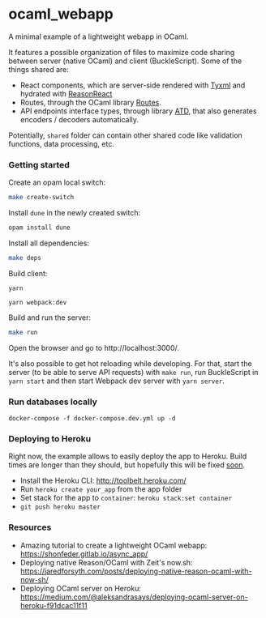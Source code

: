 # ocaml_webapp

A minimal example of a lightweight webapp in OCaml.

It features a possible organization of files to maximize code sharing between server (native OCaml) and client (BuckleScript). Some of the things shared are:

- React components, which are server-side rendered with [Tyxml](https://github.com/ocsigen/tyxml) and hydrated with [ReasonReact](https://reasonml.github.io/reason-react/)
- Routes, through the OCaml library [Routes](https://github.com/anuragsoni/routes).
- API endpoints interface types, through library [ATD](https://github.com/ahrefs/atd), that also generates encoders / decoders automatically.

Potentially, `shared` folder can contain other shared code like validation functions, data processing, etc.

### Getting started

Create an opam local switch:

```bash
make create-switch
```

Install `dune` in the newly created switch:

```bash
opam install dune
```

Install all dependencies:

```bash
make deps
```

Build client:

```
yarn
```
```
yarn webpack:dev
```

Build and run the server:
```bash
make run
```

Open the browser and go to http://localhost:3000/.

It's also possible to get hot reloading while developing. For that, start the server (to be able to serve API requests) with `make run`, run BuckleScript in `yarn start` and then start Webpack dev server with `yarn server`.

### Run databases locally

```
docker-compose -f docker-compose.dev.yml up -d
```

### Deploying to Heroku

Right now, the example allows to easily deploy the app to Heroku. Build times are longer than they should, but hopefully
this will be fixed [soon](https://github.com/jchavarri/async_app/issues/1).

- Install the Heroku CLI: http://toolbelt.heroku.com/
- Run `heroku create your_app` from the app folder
- Set stack for the app to `container`: `heroku stack:set container`
- `git push heroku master`

### Resources

- Amazing tutorial to create a lightweight OCaml webapp: https://shonfeder.gitlab.io/async_app/
- Deploying native Reason/OCaml with Zeit's now.sh: https://jaredforsyth.com/posts/deploying-native-reason-ocaml-with-now-sh/
- Deploying OCaml server on Heroku: https://medium.com/@aleksandrasays/deploying-ocaml-server-on-heroku-f91dcac11f11
